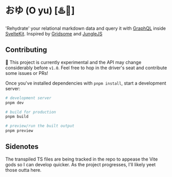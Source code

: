 # おゆ (O yu) [♨️🚰]

'Rehydrate' your relational markdown data and query it with [GraphQL](https://graphql.org/) inside [SvelteKit](https://kit.svelte.dev/). Inspired by [Gridsome](https://gridsome.org/) and [JungleJS](https://www.junglejs.org/)

## Contributing

🚧 This project is currently experimental and the API may change considerably before `v1.0`. Feel free to hop in the driver's seat and contribute some issues or PRs!

Once you've installed dependencies with `pnpm install`, start a development server:

```bash
# development server
pnpm dev

# build for production
pnpm build

# preview/run the built output
pnpm preview
```

## Sidenotes

The transpiled TS files are being tracked in the repo to appease the Vite gods so I can develop quicker. As the project progresses, I'll likely yeet those outta here.
